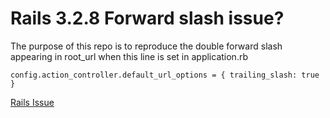 # Rails 3.2.8 Forward slash issue?

The purpose of this repo is to reproduce the double forward slash appearing in root_url when this line is set in application.rb

`config.action_controller.default_url_options = { trailing_slash: true }`

[Rails Issue](https://github.com/rails/rails/issues/8700)
